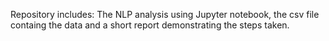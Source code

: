 Repository includes: The NLP analysis using Jupyter notebook, the csv file containg the data and a short report demonstrating the steps taken. 
